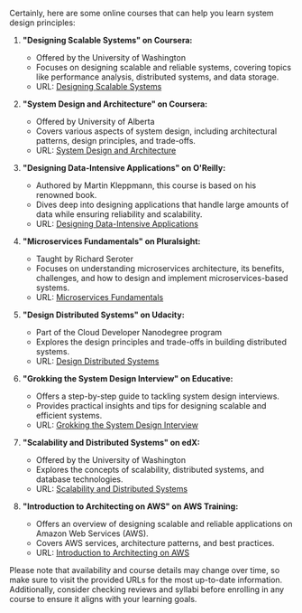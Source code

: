 Certainly, here are some online courses that can help you learn system design principles:

1. **"Designing Scalable Systems" on Coursera:**
   - Offered by the University of Washington
   - Focuses on designing scalable and reliable systems, covering topics like performance analysis, distributed systems, and data storage.
   - URL: [Designing Scalable Systems](https://www.coursera.org/learn/cloud-computing)

2. **"System Design and Architecture" on Coursera:**
   - Offered by University of Alberta
   - Covers various aspects of system design, including architectural patterns, design principles, and trade-offs.
   - URL: [System Design and Architecture](https://www.coursera.org/specializations/system-design)

3. **"Designing Data-Intensive Applications" on O'Reilly:**
   - Authored by Martin Kleppmann, this course is based on his renowned book.
   - Dives deep into designing applications that handle large amounts of data while ensuring reliability and scalability.
   - URL: [Designing Data-Intensive Applications](https://learning.oreilly.com/live-training/courses/designing-data-intensive-applications/0636920262624/)

4. **"Microservices Fundamentals" on Pluralsight:**
   - Taught by Richard Seroter
   - Focuses on understanding microservices architecture, its benefits, challenges, and how to design and implement microservices-based systems.
   - URL: [Microservices Fundamentals](https://www.pluralsight.com/courses/microservices-fundamentals)

5. **"Design Distributed Systems" on Udacity:**
   - Part of the Cloud Developer Nanodegree program
   - Explores the design principles and trade-offs in building distributed systems.
   - URL: [Design Distributed Systems](https://www.udacity.com/course/cloud-developer-nanodegree--nd9990)

6. **"Grokking the System Design Interview" on Educative:**
   - Offers a step-by-step guide to tackling system design interviews.
   - Provides practical insights and tips for designing scalable and efficient systems.
   - URL: [Grokking the System Design Interview](https://www.educative.io/courses/grokking-the-system-design-interview)

7. **"Scalability and Distributed Systems" on edX:**
   - Offered by the University of Washington
   - Explores the concepts of scalability, distributed systems, and database technologies.
   - URL: [Scalability and Distributed Systems](https://www.edx.org/course/scalability-and-distributed-systems)

8. **"Introduction to Architecting on AWS" on AWS Training:**
   - Offers an overview of designing scalable and reliable applications on Amazon Web Services (AWS).
   - Covers AWS services, architecture patterns, and best practices.
   - URL: [Introduction to Architecting on AWS](https://www.aws.training/Details/Curriculum?id=20685)

Please note that availability and course details may change over time, so make sure to visit the provided URLs for the most up-to-date information. Additionally, consider checking reviews and syllabi before enrolling in any course to ensure it aligns with your learning goals.
